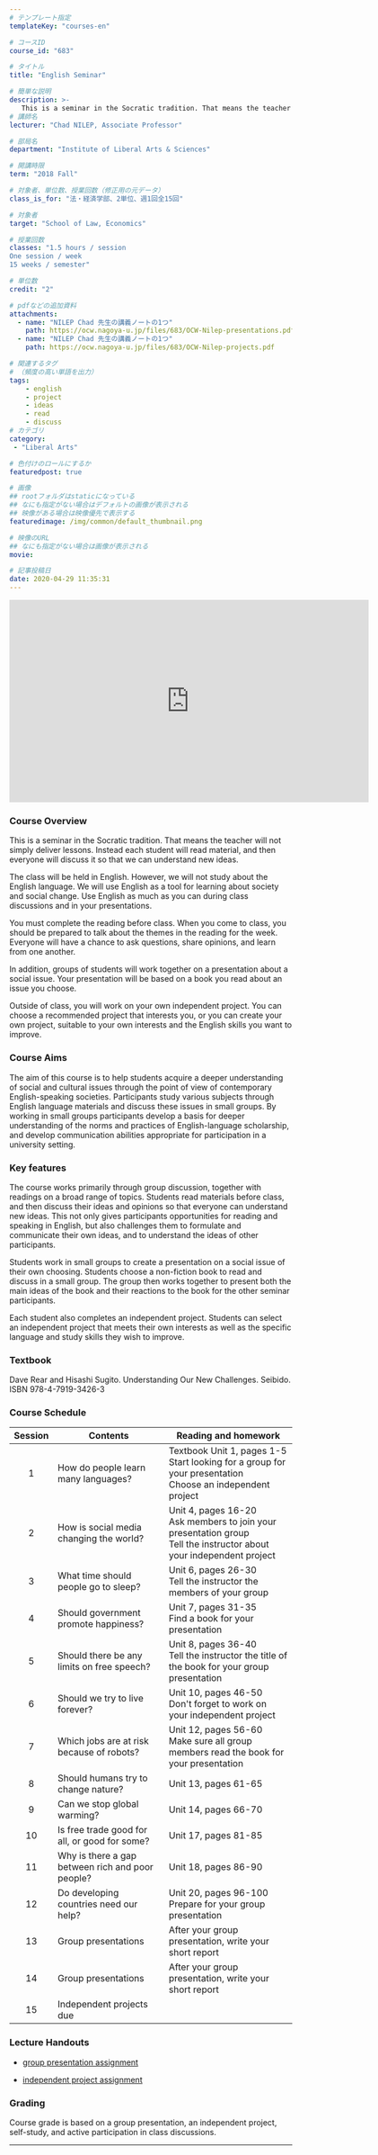 ```yaml
---
# テンプレート指定
templateKey: "courses-en"

# コースID
course_id: "683"

# タイトル
title: "English Seminar"

# 簡単な説明
description: >-
   This is a seminar in the Socratic tradition. That means the teacher will not simply deliver lessons. Instead each student will read material, and then everyone will discuss it so that we can understand new ideas.
# 講師名
lecturer: "Chad NILEP, Associate Professor"

# 部局名
department: "Institute of Liberal Arts & Sciences"

# 開講時限
term: "2018	Fall"

# 対象者、単位数、授業回数（修正用の元データ）
class_is_for: "法・経済学部、2単位、週1回全15回"

# 対象者
target: "School of Law, Economics"

# 授業回数
classes: "1.5 hours / session
One session / week
15 weeks / semester"

# 単位数
credit: "2"

# pdfなどの追加資料
attachments:
  - name: "NILEP Chad 先生の講義ノートの1つ" 
    path: https://ocw.nagoya-u.jp/files/683/OCW-Nilep-presentations.pdf
  - name: "NILEP Chad 先生の講義ノートの1つ" 
    path: https://ocw.nagoya-u.jp/files/683/OCW-Nilep-projects.pdf

# 関連するタグ
# （頻度の高い単語を出力）
tags:
    - english
    - project
    - ideas
    - read
    - discuss    
# カテゴリ
category:
 - "Liberal Arts"

# 色付けのロールにするか
featuredpost: true

# 画像
## rootフォルダはstaticになっている
## なにも指定がない場合はデフォルトの画像が表示される
## 映像がある場合は映像優先で表示する
featuredimage: /img/common/default_thumbnail.png

# 映像のURL
## なにも指定がない場合は画像が表示される
movie: 

# 記事投稿日
date: 2020-04-29 11:35:31
---
```


<iframe src="https://nuvideo.media.nagoya-u.ac.jp/embed/4796394376e1e54e18fa31eaf98e08b0c2278488" width="640" height="360" frameborder="0" allowfullscreen></iframe>

### Course Overview

This is a seminar in the Socratic tradition. That means the teacher will not simply deliver lessons. Instead each student will read material, and then everyone will discuss it so that we can understand new ideas.

The class will be held in English. However, we will not study about the English language. We will use English as a tool for learning about society and social change. Use English as much as you can during class discussions and in your presentations.

You must complete the reading before class. When you come to class, you should be prepared to talk about the themes in the reading for the week. Everyone will have a chance to ask questions, share opinions, and learn from one another.

In addition, groups of students will work together on a presentation about a social issue. Your presentation will be based on a book you read about an issue you choose.

Outside of class, you will work on your own independent project. You can choose a recommended project that interests you, or you can create your own project, suitable to your own interests and the English skills you want to improve.

### Course Aims

The aim of this course is to help students acquire a deeper understanding of social and cultural issues through the point of view of contemporary English-speaking societies. Participants study various subjects through English language materials and discuss these issues in small groups. By working in small groups participants develop a basis for deeper understanding of the norms and practices of English-language scholarship, and develop communication abilities appropriate for participation in a university setting.

### Key features

The course works primarily through group discussion, together with readings on a broad range of topics. Students read materials before class, and then discuss their ideas and opinions so that everyone can understand new ideas. This not only gives participants opportunities for reading and speaking in English, but also challenges them to formulate and communicate their own ideas, and to understand the ideas of other participants.

Students work in small groups to create a presentation on a social issue of their own choosing. Students choose a non-fiction book to read and discuss in a small group. The group then works together to present both the main ideas of the book and their reactions to the book for the other seminar participants.

Each student also completes an independent project. Students can select an independent project that meets their own interests as well as the specific language and study skills they wish to improve.

### Textbook

Dave Rear and Hisashi Sugito. Understanding Our New Challenges. Seibido. ISBN 978-4-7919-3426-3

### Course Schedule

| Session | Contents                                         | Reading and homework                                                                                                     |
| :-----: | ------------------------------------------------ | ------------------------------------------------------------------------------------------------------------------------ |
|    1    | How do people learn many languages?              | Textbook Unit 1, pages 1-5<br>Start looking for a group for your presentation<br>Choose an independent project           |
|    2    | How is social media changing the world?          | Unit 4, pages 16-20<br>Ask members to join your presentation group<br>Tell the instructor about your independent project |
|    3    | What time should people go to sleep?             | Unit 6, pages 26-30<br>Tell the instructor the members of your group                                                     |
|    4    | Should government promote happiness?             | Unit 7, pages 31-35<br>Find a book for your presentation                                                                 |
|    5    | Should there be any limits on free speech?       | Unit 8, pages 36-40<br>Tell the instructor the title of the book for your group presentation                             |
|    6    | Should we try to live forever?                   | Unit 10, pages 46-50<br>Don't forget to work on your independent project                                                 |
|    7    | Which jobs are at risk because of robots?        | Unit 12, pages 56-60<br>Make sure all group members read the book for your presentation                                  |
|    8    | Should humans try to change nature?              | Unit 13, pages 61-65                                                                                                     |
|    9    | Can we stop global warming?                      | Unit 14, pages 66-70                                                                                                     |
|   10    | Is free trade good for all, or good for some?    | Unit 17, pages 81-85                                                                                                     |
|   11    | Why is there a gap between rich and poor people? | Unit 18, pages 86-90                                                                                                     |
|   12    | Do developing countries need our help?           | Unit 20, pages 96-100<br>Prepare for your group presentation                                                             |
|   13    | Group presentations                              | After your group presentation, write your short report                                                                   |
|   14    | Group presentations                              | After your group presentation, write your short report                                                                   |
|   15    | Independent projects due                         |                                                                                                                          |

### Lecture Handouts

- [group presentation assignment](https://ocw.nagoya-u.jp/files/683/OCW-Nilep-presentations.pdf)

- [independent project assignment](https://ocw.nagoya-u.jp/files/683/OCW-Nilep-projects.pdf)

### Grading

Course grade is based on a group presentation, an independent project, self-study, and active participation in class discussions.

---
